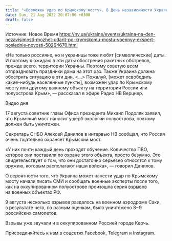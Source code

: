 ```yaml
---
title: "«Возможен удар по Крымскому мосту». В День независимости Украины война обострится — эксперт"
date: Sun, 21 Aug 2022 20:07:00 +0300
draft: false
---
```

Источник: Новое Время https://nv.ua/ukraine/events/ukraina-na-den-nezavisimosti-mozhet-udarit-po-krymskomu-mostu-voennyy-ekspert-poslednie-novosti-50264670.html


«Не только россияне, но и украинцы тоже любят [символические] даты. И поэтому я ожидаю в эти даты обострения ракетных обстрелов, прежде всего, территории Украины. Поэтому советую всем отпраздновать праздники дома на этот раз. Также Украина должна обострить ситуацию в эти дни. <...> Пожалуй, [может освободить какие-нибудь населенные пункты], возможен удар по Крымскому мосту или другому важному объекту на территории России или полуострова Крым», — рассказал в эфире Радио НВ Верцнер.

 Видео дня   

17 августа советник главы Офиса президента Михаил Подоляк заявил, что Крымский мост наносит ущерб экологии полуострова, поэтому должен быть уничтожен.

Секретарь СНБО Алексей Данилов в интервью НВ сообщал, что Россия очень тщательно охраняет Крымский мост.

«У них почти каждый день проходят обучение. Количество ПВО, которое они поставили по охране этого объекта, просто безумно. Это свидетельствует о том, что они достаточно серьезно относятся к тому оружию, которым располагают наши войска», — говорил Данилов.

О вероятности того, что Украина может нанести удар по Крымскому мосту начали писать СМИ и сообщать военные эксперты после того, как на оккупированном полуострове произошла серия взрывов на военных объектах РФ.

9 августа несколько взрывов раздалось на военном аэродроме Саки, в результате чего, по разным оценкам, было уничтожено 8−9 российских самолетов.

Взрывы уже звучали и в оккупированном Россией городе Керчь.

Присоединяйтесь к нам в соцсетях Facebook, Telegram и Instagram.

